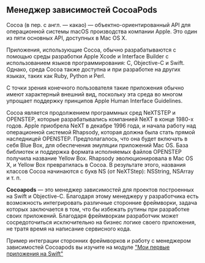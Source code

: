 ## Менеджер зависимостей CocoaPods

Cocoa (в пер. с англ. — какао) — объектно-ориентированный API для операционной системы macOS производства компании Apple. Это один из пяти основных API, доступных в Mac OS X.

Приложения, использующие Cocoa, обычно разрабатываются с помощью среды разработки Apple Xcode и Interface Builder с использованием языков программирования: C, Objective-C и Swift. Однако, среда Cocoa также доступна и при разработке на других языках, таких как Ruby, Python и Perl. 

С точки зрения конечного пользователя такие приложения обычно имеют характерный внешний вид, поскольку эта среда во многом упрощает поддержку принципов Apple Human Interface Guidelines.

Cocoa является продолжением программных сред NeXTSTEP и OPENSTEP, которые разрабатывались компанией NeXT в конце 1980-х годов. Apple приобрела NeXT в декабре 1996 года, и начала работу над операционной системой Rhapsody, которая должна была стать прямой наследницей OPENSTEP. Предполагалось, что она будет включать в себя Blue Box, для обеспечения эмуляции приложений Mac OS. База библиотек и поддержка формата исполняемых файлов OPENSTEP получила название Yellow Box. Rhapsody эволюционировала в Mac OS X, и Yellow Box превратилась в Cocoa. В результате этого, названия классов Cocoa начинаются с букв NS (от NeXTStep): NSString, NSArray и т. п.

**Cocoapods** — это менеджер зависимостей для проектов построенных на Swift и Objective-C. Благодаря этому менеджеру у разработчика есть возможность интегрировать различные сторонние фреймворки, задача которых заключается в том, что бы избежать рутины при разработке своих приложений. Благодаря фреймворкам разработчик может сосредоточиться исключительно на бизнес логике своего приложения, не тратя время на написание сервисного кода.

Пример интеграции сторонних фреймворков и работу с менеджером зависимостей Cocoapods вы изучите на модуле ["Мои первые приложения на Swift"][1]

[1]:	https://learnmetoo.info/courses/pervye-prilozheniya-na-swift